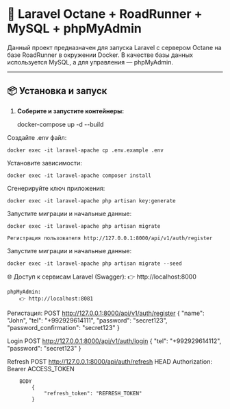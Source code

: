 # 🚀 Laravel Octane + RoadRunner + MySQL + phpMyAdmin

Данный проект предназначен для запуска Laravel с сервером Octane на базе RoadRunner в окружении Docker. В качестве базы данных используется MySQL, а для управления — phpMyAdmin.

---

## 📦 Установка и запуск

1. **Соберите и запустите контейнеры:**

   docker-compose up -d --build 

Создайте .env файл:

    docker exec -it laravel-apache cp .env.example .env
    
Установите зависимости:

    docker exec -it laravel-apache composer install

Сгенерируйте ключ приложения:

    docker exec -it laravel-apache php artisan key:generate

Запустите миграции и начальные данные:

    docker exec -it laravel-apache php artisan migrate

    Регистрация пользователя http://127.0.0.1:8000/api/v1/auth/register

Запустите миграции и начальные данные:

    docker exec -it laravel-apache php artisan migrate --seed


🌐 Доступ к сервисам
    Laravel (Swagger):
        👉 http://localhost:8000

    phpMyAdmin:
        👉 http://localhost:8081

Регистация:
    POST http://127.0.0.1:8000/api/v1/auth/register
        {
            "name": "John",
            "tel": "+992929614111",
            "password": "secret123",
            "password_confirmation": "secret123"
        }

Login
    POST http://127.0.0.1:8000/api/v1/auth/login
      {
        "tel": "+992929614112",
        "password": "secret123"
      }

Refresh
    POST http://127.0.0.1:8000/api/auth/refresh
        HEAD
            Authorization: Bearer ACCESS_TOKEN

        BODY
            {
                "refresh_token": "REFRESH_TOKEN"
            }